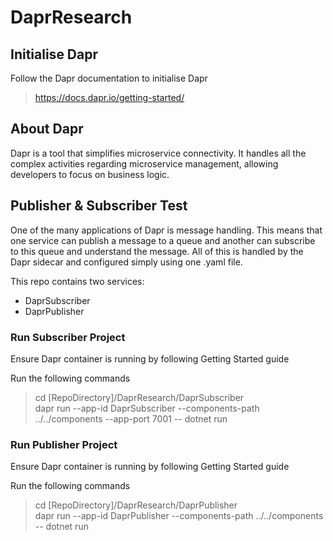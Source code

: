 # DaprResearch
  
## Initialise Dapr
  
Follow the Dapr documentation to initialise Dapr  
  
> https://docs.dapr.io/getting-started/
  
## About Dapr

Dapr is a tool that simplifies microservice connectivity. It handles all the complex activities regarding microservice management, allowing developers to focus on business logic.

## Publisher & Subscriber Test
  
One of the many applications of Dapr is message handling. This means that one service can publish a message to a queue and another can subscribe to this queue and understand the message. All of this is handled by the Dapr sidecar and configured simply using one .yaml file.  
  
This repo contains two services:
- DaprSubscriber
- DaprPublisher

### Run Subscriber Project

Ensure Dapr container is running by following Getting Started guide  
  
Run the following commands  

> cd [RepoDirectory]/DaprResearch/DaprSubscriber  
> dapr run --app-id DaprSubscriber --components-path ../../components --app-port 7001 -- dotnet run

### Run Publisher Project

Ensure Dapr container is running by following Getting Started guide  

Run the following commands

> cd [RepoDirectory]/DaprResearch/DaprPublisher  
> dapr run --app-id DaprPublisher --components-path ../../components -- dotnet run